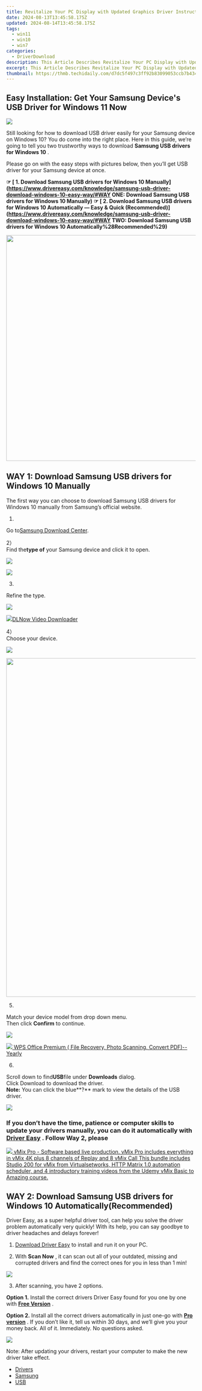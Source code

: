 ```yaml
---
title: Revitalize Your PC Display with Updated Graphics Driver Instructions for Windows 11
date: 2024-08-13T13:45:58.175Z
updated: 2024-08-14T13:45:58.175Z
tags:
  - win11
  - win10
  - win7
categories:
  - DriverDownload
description: This Article Describes Revitalize Your PC Display with Updated Graphics Driver Instructions for Windows 11
excerpt: This Article Describes Revitalize Your PC Display with Updated Graphics Driver Instructions for Windows 11
thumbnail: https://thmb.techidaily.com/d7dc5f497c3ff92b83099053ccb7b434fc4fb16a570e502a336cc42130adb602.jpg
---
```


## Easy Installation: Get Your Samsung Device's USB Driver for Windows 11 Now

![](https://images.drivereasy.com/wp-content/uploads/2017/03/1-13.jpg)
  
Still looking for how to download USB driver easily for your Samsung device on Windows 10? You do come into the right place. Here in this guide, we’re going to tell you two trustworthy ways to download **Samsung USB drivers for Windows 10** .  
  
Please go on with the easy steps with pictures below, then you’ll get USB driver for your Samsung device at once.  
  
**☞ [ 1\. Download Samsung USB drivers for Windows 10 Manually](<https://www.drivereasy.com/knowledge/samsung-usb-driver-download-windows-10-easy-way/#WAY> ONE: Download Samsung USB drivers for Windows 10 Manually)**
**☞ [ 2\. Download Samsung USB drivers for Windows 10 Automatically — Easy & Quick (Recommended)](<https://www.drivereasy.com/knowledge/samsung-usb-driver-download-windows-10-easy-way/#WAY> TWO: Download Samsung USB drivers for Windows 10 Automatically%28Recommended%29)**
  
<!-- affiliate ads begin -->
<a href="https://appsumo.8odi.net/c/5597632/2087484/7443" target="_top" id="2087484"><img src="//a.impactradius-go.com/display-ad/7443-2087484" border="0" alt="" width="1200" height="600"/></a><img height="0" width="0" src="https://appsumo.8odi.net/i/5597632/2087484/7443" style="position:absolute;visibility:hidden;" border="0" />
<!-- affiliate ads end -->
## WAY 1: Download Samsung USB drivers for Windows 10 Manually
  
The first way you can choose to download Samsung USB drivers for Windows 10 manually from Samsung’s official website.  
  
1)  

Go to[Samsung Download Center](https://shop-links.co/link/?exclusive=1&publisher_slug=itechdaily19598&url=http%3A%2F%2Fwww.samsung.com%2Fus%2Fsupport%2Fdownloads%2F).  
  
2）  
Find the**type of** your Samsung device and click it to open.  
  
![](https://images.drivereasy.com/wp-content/uploads/2017/03/1-1-1.jpg)
<!-- affiliate ads begin -->
<a href="https://store.movavi.com/affiliate.php?ACCOUNT=MOVAVI&AFFILIATE=108875&PATH=https%3A%2F%2Fwww.movavi.com%3FAFFILIATE%3D108875%26RESOURCE%3DMovavi%2BVideo%2BEditor%2Bbox"><img src="https://mcusercontent.com/0885a03ded3d480dca9287f12/images/6d3207fd-9f15-4c21-f0ad-59c68e6a7e2a.png" border="0"></a>
<!-- affiliate ads end -->
  
3)  

Refine the type.  
  
![](https://images.drivereasy.com/wp-content/uploads/2017/03/2-6.jpg)
<!-- affiliate ads begin -->
<a href="https://secure.2checkout.com/order/checkout.php?PRODS=4712430&QTY=1&AFFILIATE=108875&CART=1"><img src="https://secure.avangate.com/images/merchant/c404a5adbf90e09631678b13b05d9d7a/products/dlnow_256.png" border="0">DLNow Video Downloader</a>
<!-- affiliate ads end -->
  
4）  
Choose your device.  
  
![](https://images.drivereasy.com/wp-content/uploads/2017/03/3-5.jpg)
<!-- affiliate ads begin -->
<a href="https://ursime.pxf.io/c/5597632/2048963/16384" target="_top" id="2048963"><img src="//a.impactradius-go.com/display-ad/16384-2048963" border="0" alt="" width="1200" height="900"/></a><img height="0" width="0" src="https://imp.pxf.io/i/5597632/2048963/16384" style="position:absolute;visibility:hidden;" border="0" />
<!-- affiliate ads end -->
  
5)  

Match your device model from drop down menu.  
Then click **Confirm** to continue.  
  
![](https://images.drivereasy.com/wp-content/uploads/2017/03/4-5.jpg)
<!-- affiliate ads begin -->
<a href="https://secure.2checkout.com/order/checkout.php?PRODS=38729081&QTY=1&AFFILIATE=108875&CART=1"><img src="https://website-prod.cache.wpscdn.com/img/wps-writer-free-word-processor-1x.3d9c80d.png" border="0">
WPS Office Premium ( File Recovery, Photo Scanning, Convert PDF)--Yearly</a>
<!-- affiliate ads end -->
  
6)  

Scroll down to find**USB**file under **Downloads** dialog.  
Click Download to download the driver.  
**Note:** You can click the blue**?** mark to view the details of the USB driver.
  
![](https://images.drivereasy.com/wp-content/uploads/2017/03/5-3.jpg)
  
### If you don’t have the time, patience or computer skills to update your drivers manually, you can do it automatically with [**Driver Easy**](https://tools.techidaily.com/drivereasy/download/) . Follow Way 2, please

<!-- affiliate ads begin -->
<a href="https://secure.2checkout.com/order/checkout.php?PRODS=30901410&QTY=1&AFFILIATE=108875&CART=1"> <img src="https://secure.avangate.com/images/merchant/ce9a6fb2becc2d235e62b125e9260102/products/copy_1_copy_vMixCallScreenshot1-large.jpg" border="0"> vMix Pro - Software based live production. vMix Pro includes everything in vMix 4K plus 8 channels of Replay and 8 vMix Call 
This bundle includes Studio 200 for vMix from Virtualsetworks, HTTP Matrix 1.0 automation scheduler, and 4 introductory training videos from the Udemy vMix Basic to Amazing course. </a>
<!-- affiliate ads end -->
## WAY 2: Download Samsung USB drivers for Windows 10 Automatically(Recommended)

 Driver Easy, as a super helpful driver tool, can help you solve the driver problem automatically very quickly! With its help, you can say goodbye to driver headaches and delays forever!

 1) [Download Driver Easy](https://tools.techidaily.com/drivereasy/download/)   to install and run it on your PC.

 2) With **Scan Now** , it can scan out all of your outdated, missing and corrupted drivers and find the correct ones for you in less than 1 min!

![](https://images.drivereasy.com/wp-content/uploads/2017/07/img_59672539b4609.jpg)

3) After scanning, you have 2 options.

**Option 1.**   Install the correct drivers Driver Easy found for you one by one with **[Free Version](https://tools.techidaily.com/drivereasy/download/)**  .

**Option 2.**   Install all the correct drivers automatically in just one-go with **[Pro version](https://tools.techidaily.com/drivereasy/download/)**  .  If you don’t like it, tell us within 30 days, and we’ll give you your money back. All of it. Immediately. No questions asked.

![](https://images.drivereasy.com/wp-content/uploads/2017/03/6-6.jpg)

 Note: After updating your drivers, restart your computer to make the new driver take effect.[](https://tools.techidaily.com/drivereasy/download/) **[](https://tools.techidaily.com/drivereasy/download/)**
  
* [Drivers](https://tools.techidaily.com/drivereasy/download/)
* [Samsung](https://tools.techidaily.com/drivereasy/download/)
* [USB](https://tools.techidaily.com/drivereasy/download/)

<ins class="adsbygoogle"
     style="display:block"
     data-ad-format="autorelaxed"
     data-ad-client="ca-pub-7571918770474297"
     data-ad-slot="1223367746"></ins>



<ins class="adsbygoogle"
     style="display:block"
     data-ad-client="ca-pub-7571918770474297"
     data-ad-slot="8358498916"
     data-ad-format="auto"
     data-full-width-responsive="true"></ins>


